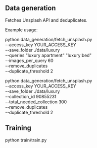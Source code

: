 
## Data generation
Fetches Unsplash API and deduplicates. 

Example usage:

python data_generation/fetch_unsplash.py \
  --access_key YOUR_ACCESS_KEY \
  --save_folder ./data/luxury \
  --queries "luxury apartment" "luxury bed" \
  --images_per_query 60 \
  --remove_duplicates \
  --duplicate_threshold 2


python data_generation/fetch_unsplash.py \
  --access_key YOUR_ACCESS_KEY \
  --save_folder ./data/luxury \
  --collection_id 90855231 \
  --total_needed_collection 300 \
  --remove_duplicates \
  --duplicate_threshold 2

## Training

python train/train.py
